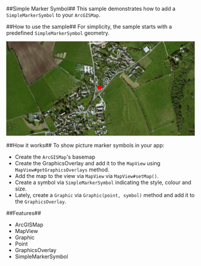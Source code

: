 ##Simple Marker Symbol##
This sample demonstrates how to add a `SimpleMarkerSymbol` to your `ArcGISMap`.

##How to use the sample##
For simplicity, the sample starts with a predefined `SimpleMarkerSymbol` geometry.

![](SimpleMarkerSymbol.png)

##How it works##
 To show picture marker symbols in your app:

- Create the `ArcGISMap`'s basemap
- Create the GraphicsOverlay and add it to the `MapView` using `MapView#getGraphicsOverlays` method.
- Add the map to the view via `MapView` via `MapView#setMap()`.  
- Create a symbol via `SimpleMarkerSymbol` indicating the style, colour and size. 
- Lately, create a `Graphic` via `Graphic(point, symbol)` method and add it to the `GraphicsOverlay`.
 
##Features##
- ArcGISMap
- MapView
- Graphic
- Point
- GraphicsOverlay
- SimpleMarkerSymbol
